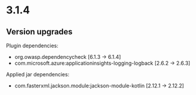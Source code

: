 # 3.1.4

## Version upgrades

Plugin dependencies:
- org.owasp.dependencycheck [6.1.3 -> 6.1.4]
- com.microsoft.azure:applicationinsights-logging-logback [2.6.2 -> 2.6.3]

Applied jar dependencies:
- com.fasterxml.jackson.module:jackson-module-kotlin [2.12.1 -> 2.12.2]
